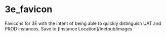 # 3e_favicon
Favicons for 3E with the intent of being able to quickly distinguish UAT and PROD instances. Save to [Instance Location]/Inetpub/images
